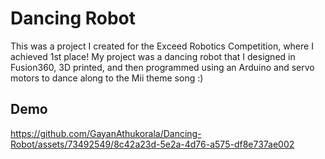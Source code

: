 # Dancing Robot
This was a project I created for the Exceed Robotics Competition, where I achieved 1st place!
My project was a dancing robot that I designed in Fusion360, 3D printed, and then programmed using an Arduino and servo motors to dance along to the Mii theme song :)

## Demo
https://github.com/GayanAthukorala/Dancing-Robot/assets/73492549/8c42a23d-5e2a-4d76-a575-df8e737ae002


